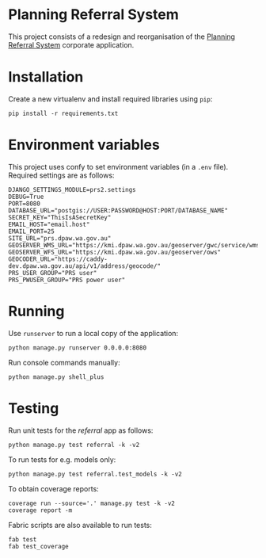 # Planning Referral System

This project consists of a redesign and reorganisation of the [Planning
Referral System](https://confluence.dec.wa.gov.au/display/prs/Home)
corporate application.

# Installation

Create a new virtualenv and install required libraries using `pip`:

    pip install -r requirements.txt

# Environment variables

This project uses confy to set environment
variables (in a `.env` file). Required settings are as follows:

    DJANGO_SETTINGS_MODULE=prs2.settings
    DEBUG=True
    PORT=8080
    DATABASE_URL="postgis://USER:PASSWORD@HOST:PORT/DATABASE_NAME"
    SECRET_KEY="ThisIsASecretKey"
    EMAIL_HOST="email.host"
    EMAIL_PORT=25
    SITE_URL="prs.dpaw.wa.gov.au"
    GEOSERVER_WMS_URL="https://kmi.dpaw.wa.gov.au/geoserver/gwc/service/wms"
    GEOSERVER_WFS_URL="https://kmi.dpaw.wa.gov.au/geoserver/ows"
    GEOCODER_URL="https://caddy-dev.dpaw.wa.gov.au/api/v1/address/geocode/"
    PRS_USER_GROUP="PRS user"
    PRS_PWUSER_GROUP="PRS power user"

# Running

Use `runserver` to run a local copy of the application:

    python manage.py runserver 0.0.0.0:8080

Run console commands manually:

    python manage.py shell_plus

# Testing

Run unit tests for the *referral* app as follows:

    python manage.py test referral -k -v2

To run tests for e.g. models only:

    python manage.py test referral.test_models -k -v2

To obtain coverage reports:

    coverage run --source='.' manage.py test -k -v2
    coverage report -m

Fabric scripts are also available to run tests:

    fab test
    fab test_coverage
